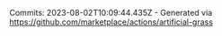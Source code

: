 Commits: 2023-08-02T10:09:44.435Z - Generated via https://github.com/marketplace/actions/artificial-grass
<br>
